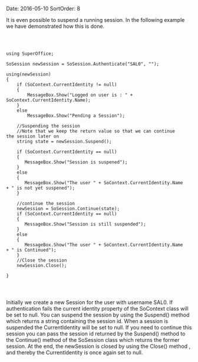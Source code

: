 Date: 2016-05-10
SortOrder: 8

It is even possible to suspend a running session. In the following example we have demonstrated how this is done.

 

```
 
using SuperOffice;
 
SoSession newSession = SoSession.Authenticate("SAL0", "");
 
using(newSession)
{
    if (SoContext.CurrentIdentity != null)
    {
        MessageBox.Show("Logged on user is : " +
SoContext.CurrentIdentity.Name);
    }
    else
        MessageBox.Show("Pending a Session");
 
    //Suspending the session
    //Note that we keep the return value so that we can continue
the session later on
    string state = newSession.Suspend();
 
    if (SoContext.CurrentIdentity == null)
    {
       MessageBox.Show("Session is suspened");
    }
    else
    {
       MessageBox.Show("The user " + SoContext.CurrentIdentity.Name
+ " is not yet suspened");
    }
 
    //continue the session
    newSession = SoSession.Continue(state);
    if (SoContext.CurrentIdentity == null)
    {
       MessageBox.Show("Session is still suspended");
    }
    else
    {
       MessageBox.Show("The user " + SoContext.CurrentIdentity.Name
+ " is Continued");
    }
    //Close the session
    newSession.Close();
 
}
 

 
```

Initially we create a new Session for the user with username SAL0. If authentication fails the current identity property of the SoContext class will be set to null. You can suspend the session by using the Suspend() method which returns a string containing the session id. When a session is suspended the CurrentIdentity will be set to null. If you need to continue this session you can pass the session id returned by the Suspend() method to the Continue() method of the SoSession class which returns the former session. At the end, the newSession is closed by using the Close() method , and thereby the CurrentIdentity is once again set to null.
